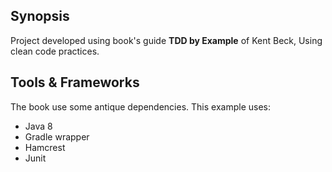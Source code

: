 ## Synopsis

Project developed using book's guide **TDD by Example** of Kent Beck, Using clean code practices.


## Tools & Frameworks

The book use some antique dependencies. This example uses:

- Java 8
- Gradle wrapper
- Hamcrest
- Junit


